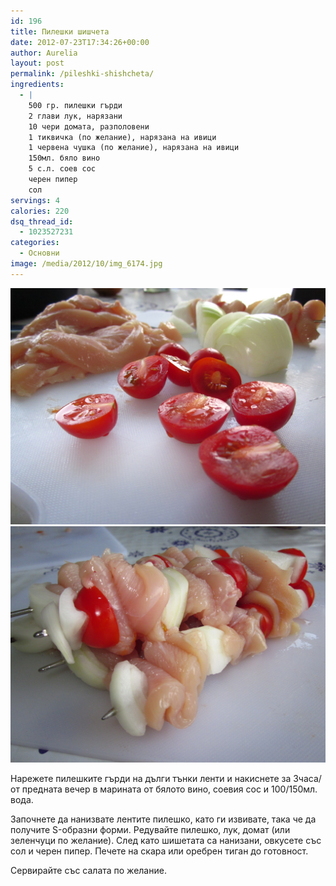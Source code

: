 ```yaml
---
id: 196
title: Пилешки шишчета
date: 2012-07-23T17:34:26+00:00
author: Aurelia
layout: post
permalink: /pileshki-shishcheta/
ingredients:
  - |
    500 гр. пилешки гърди
    2 глави лук, нарязани
    10 чери домата, разполовени
    1 тиквичка (по желание), нарязана на ивици
    1 червена чушка (по желание), нарязана на ивици
    150мл. бяло вино
    5 с.л. соев сос
    черен пипер
    сол
servings: 4
calories: 220
dsq_thread_id:
  - 1023527231
categories:
  - Основни
image: /media/2012/10/img_6174.jpg
---
```

<img src="/media/2012/10/img_6159.jpg" class="alignleft" /><img src="/media/2012/10/img_6167.jpg" class="alignleft" /> 

Нарежете пилешките гърди на дълги тънки ленти и накиснете за 3часа/от предната вечер в марината от бялото вино, соевия сос и 100/150мл. вода.

Започнете да нанизвате лентите пилешко, като ги извивате, така че да получите S-образни форми. Редувайте пилешко, лук, домат (или зеленчуци по желание). След като шишетата са нанизани, овкусете със сол и черен пипер. Печете на скара или оребрен тиган до готовност.

Сервирайте със салата по желание.